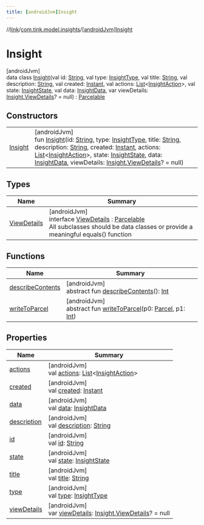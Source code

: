 ```yaml
---
title: [androidJvm]Insight
---
```

//[link](../../../index.html)/[com.tink.model.insights](../index.html)/[[androidJvm]Insight](index.html)



# Insight



[androidJvm]\
data class [Insight](index.html)(val id: [String](https://kotlinlang.org/api/latest/jvm/stdlib/kotlin/-string/index.html), val type: [InsightType](../[android-jvm]-insight-type/index.html), val title: [String](https://kotlinlang.org/api/latest/jvm/stdlib/kotlin/-string/index.html), val description: [String](https://kotlinlang.org/api/latest/jvm/stdlib/kotlin/-string/index.html), val created: [Instant](https://developer.android.com/reference/kotlin/java/time/Instant.html), val actions: [List](https://kotlinlang.org/api/latest/jvm/stdlib/kotlin.collections/-list/index.html)&lt;[InsightAction](../[android-jvm]-insight-action/index.html)&gt;, val state: [InsightState](../[android-jvm]-insight-state/index.html), val data: [InsightData](../[android-jvm]-insight-data/index.html), var viewDetails: [Insight.ViewDetails](-view-details/index.html)? = null) : [Parcelable](https://developer.android.com/reference/kotlin/android/os/Parcelable.html)



## Constructors


| | |
|---|---|
| [Insight](-insight.html) | [androidJvm]<br>fun [Insight](-insight.html)(id: [String](https://kotlinlang.org/api/latest/jvm/stdlib/kotlin/-string/index.html), type: [InsightType](../[android-jvm]-insight-type/index.html), title: [String](https://kotlinlang.org/api/latest/jvm/stdlib/kotlin/-string/index.html), description: [String](https://kotlinlang.org/api/latest/jvm/stdlib/kotlin/-string/index.html), created: [Instant](https://developer.android.com/reference/kotlin/java/time/Instant.html), actions: [List](https://kotlinlang.org/api/latest/jvm/stdlib/kotlin.collections/-list/index.html)&lt;[InsightAction](../[android-jvm]-insight-action/index.html)&gt;, state: [InsightState](../[android-jvm]-insight-state/index.html), data: [InsightData](../[android-jvm]-insight-data/index.html), viewDetails: [Insight.ViewDetails](-view-details/index.html)? = null) |


## Types


| Name | Summary |
|---|---|
| [ViewDetails](-view-details/index.html) | [androidJvm]<br>interface [ViewDetails](-view-details/index.html) : [Parcelable](https://developer.android.com/reference/kotlin/android/os/Parcelable.html)<br>All subclasses should be data classes or provide a meaningful equals() function |


## Functions


| Name | Summary |
|---|---|
| [describeContents](../../com.tink.service.provider/[android-jvm]-provider-filter/index.html#-1578325224%2FFunctions%2F-812656150) | [androidJvm]<br>abstract fun [describeContents](../../com.tink.service.provider/[android-jvm]-provider-filter/index.html#-1578325224%2FFunctions%2F-812656150)(): [Int](https://kotlinlang.org/api/latest/jvm/stdlib/kotlin/-int/index.html) |
| [writeToParcel](../../com.tink.service.provider/[android-jvm]-provider-filter/index.html#-1754457655%2FFunctions%2F-812656150) | [androidJvm]<br>abstract fun [writeToParcel](../../com.tink.service.provider/[android-jvm]-provider-filter/index.html#-1754457655%2FFunctions%2F-812656150)(p0: [Parcel](https://developer.android.com/reference/kotlin/android/os/Parcel.html), p1: [Int](https://kotlinlang.org/api/latest/jvm/stdlib/kotlin/-int/index.html)) |


## Properties


| Name | Summary |
|---|---|
| [actions](actions.html) | [androidJvm]<br>val [actions](actions.html): [List](https://kotlinlang.org/api/latest/jvm/stdlib/kotlin.collections/-list/index.html)&lt;[InsightAction](../[android-jvm]-insight-action/index.html)&gt; |
| [created](created.html) | [androidJvm]<br>val [created](created.html): [Instant](https://developer.android.com/reference/kotlin/java/time/Instant.html) |
| [data](data.html) | [androidJvm]<br>val [data](data.html): [InsightData](../[android-jvm]-insight-data/index.html) |
| [description](description.html) | [androidJvm]<br>val [description](description.html): [String](https://kotlinlang.org/api/latest/jvm/stdlib/kotlin/-string/index.html) |
| [id](id.html) | [androidJvm]<br>val [id](id.html): [String](https://kotlinlang.org/api/latest/jvm/stdlib/kotlin/-string/index.html) |
| [state](state.html) | [androidJvm]<br>val [state](state.html): [InsightState](../[android-jvm]-insight-state/index.html) |
| [title](title.html) | [androidJvm]<br>val [title](title.html): [String](https://kotlinlang.org/api/latest/jvm/stdlib/kotlin/-string/index.html) |
| [type](type.html) | [androidJvm]<br>val [type](type.html): [InsightType](../[android-jvm]-insight-type/index.html) |
| [viewDetails](view-details.html) | [androidJvm]<br>var [viewDetails](view-details.html): [Insight.ViewDetails](-view-details/index.html)? = null |

